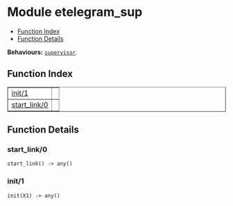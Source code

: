 

# Module etelegram_sup #
* [Function Index](#index)
* [Function Details](#functions)

__Behaviours:__ [`supervisor`](supervisor.md).

<a name="index"></a>

## Function Index ##


<table width="100%" border="1" cellspacing="0" cellpadding="2" summary="function index"><tr><td valign="top"><a href="#init-1">init/1</a></td><td></td></tr><tr><td valign="top"><a href="#start_link-0">start_link/0</a></td><td></td></tr></table>


<a name="functions"></a>

## Function Details ##

<a name="start_link-0"></a>

### start_link/0 ###

`start_link() -> any()`

<a name="init-1"></a>

### init/1 ###

`init(X1) -> any()`

